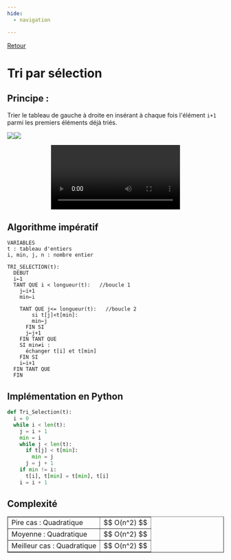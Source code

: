 ```yaml
---
hide:
  - navigation

---
```

<script type="text/javascript" src="http://cdn.mathjax.org/mathjax/latest/MathJax.js?config=default"></script>
[Retour](../../)


# **Tri par sélection**

## Principe : 
Trier le tableau de gauche à droite en insérant à chaque fois l'élément `i+1` parmi les premiers éléments déjà triés. 

<tab><tr><td>![](medias/Selection.gif)</td><td>![](medias/selection.png)</td></tr></tab>
<center><video controls>
  <source src="https://mickaelsasl.github.io/term/EP/memo/medias/sélection%20-%20Animation%20pygame.mp4" type="video/mp4">
  <p>Votre navigateur ne prend pas en charge les vidéos HTML5.
     Voici <a href="https://mickaelsasl.github.io/term/EP/memo/medias/sélection%20-%20Animation%20pygame.mp4">un lien pour télécharger la vidéo</a>.</p>
</video></iframe></center>


## Algorithme impératif

```
VARIABLES
t : tableau d'entiers
i, min, j, n : nombre entier

TRI_SELECTION(t):
  DEBUT
  i←1
  TANT QUE i < longueur(t):   //boucle 1
    j←i+1
    min←i
    
    TANT QUE j<= longueur(t):	//boucle 2
        si t[j]<t[min]:
        min←j
      FIN SI
      j←j+1
    FIN TANT QUE
    SI min≠i :
      échanger t[i] et t[min]
    FIN SI
    i←i+1
  FIN TANT QUE
  FIN 
```

## Implémentation en Python

```Python
def Tri_Selection(t):
  i = 0
  while i < len(t):
    j = i + 1
    min = i
    while j < len(t):
      if t[j] < t[min]:
        min = j
      j = j + 1
    if min != i:
      t[i], t[min] = t[min], t[i]
    i = i + 1
```

## Complexité

<table width="100%" border="1" cellspacing="1" cellpadding="5">
  <tr>
    <td>
    Pire cas : Quadratique
    </td>
    <td>
    $$ O(n^2) $$
    </td>
  </tr>
  <tr>
    <td>
    Moyenne : Quadratique
    </td>
    <td>
    $$ O(n^2) $$
    </td>
  </tr>
  <tr>
    <td>
    Meilleur cas : Quadratique
    </td>
    <td>
    $$ O(n^2) $$
    </td>
  </tr>
</table>